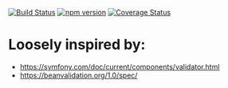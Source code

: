 [![Build Status](https://travis-ci.org/stopsopa/validator.svg?branch=v0.0.82)](https://travis-ci.org/stopsopa/validator)
[![npm version](https://badge.fury.io/js/%40stopsopa%2Fvalidator.svg)](https://badge.fury.io/js/%40stopsopa%2Fvalidator)
[![Coverage Status](https://coveralls.io/repos/github/stopsopa/validator/badge.svg?branch=v0.0.82)](https://coveralls.io/github/stopsopa/validator?branch=v0.0.82)

# Loosely inspired by:
- https://symfony.com/doc/current/components/validator.html
- https://beanvalidation.org/1.0/spec/


